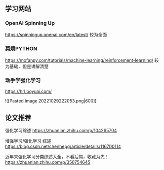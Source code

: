 ## 学习网站

### OpenAI Spinning Up
https://spinningup.openai.com/en/latest/
较为全面

### 莫烦PYTHON
https://mofanpy.com/tutorials/machine-learning/reinforcement-learning/
较为基础，但是讲解清楚

### 动手学强化学习
https://hrl.boyuai.com/

![[Pasted image 20221029222053.png|600]]

## 论文推荐

强化学习综述
https://zhuanlan.zhihu.com/p/104265704

增强学习/强化学习 综述
https://blog.csdn.net/chenhepg/article/details/116700114

近年来强化学习分类综述大全，不看后悔，收藏为先！
https://zhuanlan.zhihu.com/p/350754645

